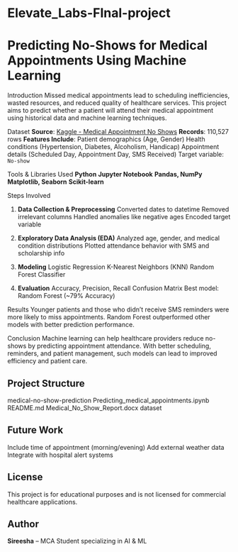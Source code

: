# Elevate_Labs-FInal-project
# Predicting No-Shows for Medical Appointments Using Machine Learning

 Introduction
Missed medical appointments lead to scheduling inefficiencies, wasted resources, and reduced quality of healthcare services. This project aims to predict whether a patient will attend their medical appointment using historical data and machine learning techniques.



 Dataset
 **Source**: [Kaggle - Medical Appointment No Shows](https://www.kaggle.com/datasets/joniarroba/noshowappointments)
 **Records**: 110,527 rows
 **Features Include**:
   Patient demographics (Age, Gender)
   Health conditions (Hypertension, Diabetes, Alcoholism, Handicap)
   Appointment details (Scheduled Day, Appointment Day, SMS Received)
   Target variable: `No-show`



 Tools & Libraries Used
 **Python**
 **Jupyter Notebook**
 **Pandas, NumPy**
 **Matplotlib, Seaborn**
 **Scikit-learn**



 Steps Involved
1. **Data Collection & Preprocessing**
    Converted dates to datetime
    Removed irrelevant columns
    Handled anomalies like negative ages
    Encoded target variable

2. **Exploratory Data Analysis (EDA)**
    Analyzed age, gender, and medical condition distributions
    Plotted attendance behavior with SMS and scholarship info

3. **Modeling**
    Logistic Regression
    K-Nearest Neighbors (KNN)
    Random Forest Classifier

4. **Evaluation**
    Accuracy, Precision, Recall
    Confusion Matrix
    Best model: Random Forest (~79% Accuracy)



 Results
 Younger patients and those who didn’t receive SMS reminders were more likely to miss appointments.
 Random Forest outperformed other models with better prediction performance.



 Conclusion
Machine learning can help healthcare providers reduce no-shows by predicting appointment attendance. With better scheduling, reminders, and patient management, such models can lead to improved efficiency and patient care.



## Project Structure
 medical-no-show-prediction
 Predicting_medical_appointments.ipynb
 README.md
 Medical_No_Show_Report.docx
 dataset

## Future Work
  Include time of appointment (morning/evening)
  Add external weather data
  Integrate with hospital alert systems

##  License
This project is for educational purposes and is not licensed for commercial healthcare applications.

## Author
**Sireesha** – MCA Student specializing in AI & ML



